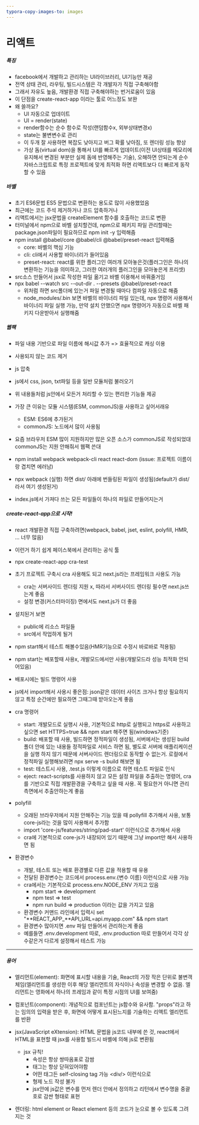 ```yaml
---
typora-copy-images-to: images
---
```


# 리액트

##### 특징

- facebook에서 개발하고 관리하는 UI라이브러리, UI기능만 재공
- 전역 상태 관리, 라우팅, 빌드시스템은 각 개발자가 직접 구축해야함
- 그래서 자유도 높음, 개발환경 직접 구축해야하는 번거로움이 있음
- 이 단점을 create-react-app 이라는 툴로 어느정도 보완
- 왜 쓸까요? 
  - UI 자동으로 업데이트
  - UI = render(state)
  - render함수는 순수 함수로 작성(랜덤함수x, 외부상태변경x)
  - state는 불변변수로 관리
  - 이 두개 잘 사용하면 복잡도 낮아지고 버그 확률 낮아짐, 또 렌더링 성능 향상
  - 가상 돔(virtual dom)을 통해서 UI를 빠르게 업데이트(이전 UI상태를 메모리에 유지해서 변경된 부분만 실제 돔에 반영해주는 기술), 오해하면 안되는게 순수 자바스크립트로 특정 프로젝트에 맞게 최적화 하면 리액트보다 더 빠르게 동작할 수 있음

##### 바벨

- 초기 ES6문법 ES5 문법으로 변환하는 용도로 많이 사용했었음
- 최근에는 코드 주석 제거하거나 코드 압축하거나
- 리액트에서는 jsx문법을 createElement 함수를 호출하는 코드로 변환
- 터미널에서 npm으로 바벨 설치할건데, npm으로 패키지 파일 관리할때는 package.json파일이 필요하므로 npm init -y 입력해줌
- npm install @babel/core @babel/cli @babel/preset-react 입력해줌
  - core: 바벨의 핵심 기능
  - cli: cli에서 사용할 바이너리가 들어있음
  - preset-react: react를 위한 플러그인 여러개 모아놓은것(플러그인은 하나의 변환하는 기능을 의미하고, 그러한 여러개의 플러그인을 모아놓은게 프리셋)
- src소스 만들어서 jsx로 작성한 파일 옮기고 바벨 이용해서 바꿔줄거임
- npx babel --watch src --out-dir . --presets @babel/preset-react
  - 위처럼 하면 src폴더에 있는거 파일 변경될 때마다 컴파일 자동으로 해줌
  - node_modules/.bin 보면 바벨의 바이너리 파일 있는데, npx 명령어 사용해서 바이너리 파일 실행 가능, 만약 설치 안했으면 npx 명령어가 자동으로 바벨 패키지 다운받아서 실행해줌

##### 웹팩

- 파일 내용 기반으로 파일 이름에 해시값 추가 => 효율적으로 캐싱 이용
- 사용되지 않는 코드 제거
- js 압축
- js에서 css, json, txt파일 등을 일반 모듈처럼 불러오기
- 위 내용들처럼 js안에서 모든거 처리할 수 있는 편리한 기능들 제공
- 가장 큰 이유는 모듈 시스템(ESM, commonJS)을 사용하고 싶어서래유
  - ESM: ES6에 추가된거
  - commonJS: 노드에서 많이 사용됨
- 요즘 브라우저 ESM 많이 지원하지만 많은 오픈 소스가 commonJS로 작성되었대 commonJS는 지원 안해줘서 웹팩 쓴대

- npm install webpack webpack-cli react react-dom (issue: 프로젝트 이름이랑 겹치면 에러남)

- npx webpack (실행) 하면 dist/ 아래에 번들링된 파일이 생성됨(default가 dist/라서 여기 생성된거)
- index.js에서 가져다 쓰는 모든 파일들이 하나의 파일로 만들어지는거

##### create-react-app으로 시작!

- react 개발환경 직접 구축하려면(webpack, babel, jset, eslint, polyfill, HMR, ... 너무 많음)
- 이런거 하기 쉽게 페이스북에서 관리하는 공식 툴
- npx create-react-app cra-test
- 초기 프로젝트 구축시 cra 사용해도 되고 next.js라는 프레임워크 사용도 가능
  - cra는 서버사이드 렌더링 지원 x, 따라서 서버사이드 렌더링 필수면 next.js쓰는게 좋음
  - 설정 변경(커스터마이징) 면에서도 next.js가 더 좋음
- 설치된거 보면 
  - public에 리소스 파일들
  - src에서 작업하게 될거
- npm start해서 테스트 해볼수있음(HMR기능으로 수정시 바로바로 적용됨)
- npm start는 배포할때 사용x, 개발모드에서만 사용(개발모드라 성능 최적화 안되어있음)
- 배포시에는 빌드 명령어 사용
- js에서 import해서 사용시 좋은점: json같은 데이터 사이즈 크거나 항상 필요하지 않고 특정 순간에만 필요하면 그때그때 받아오는게 좋음 

- cra 명령어
  - start: 개발모드로 실행시 사용, 기본적으로 http로 실행되고 https로 사용하고 싶으면 set HTTPS=true \&\& npm start 해주면 됨(windows기준)
  - build: 배포할 때 사용, 빌드하면 정적파일이 생성됨, 서버에서는 생성된 build 폴더 안에 있는 내용들 정적파일로 서비스 하면 됨, 별도로 서버에 애플리케이션을 실행 하지 않기 때문에 서버사이드 렌더링으로 동작할 수 없는거. 로컬에서 정적파일 실행해보려면 npx serve -s build 해보면 됨
  - test: 테스트시 사용, .test.js 이렇게 이름으로 하면 테스트 파일로 인식
  - eject: react-scripts를 사용하지 않고 모든 설정 파일을 추출하는 명령어, cra를 기반으로 직접 개발환경을 구축하고 싶을 때 사용. 꼭 필요한거 아니면 관리측면에서 추출안하는게 좋음
- polyfill
  - 오래된 브라우저에서 지원 안해주는 기능 있을 때 pollyfill 추가해서 사용, 보통 core-js라는 것을 많이 사용해서 추가함
  - import 'core-js/features/string/pad-start' 이런식으로 추가해서 사용
  - cra에 기본적으로 core-js가 내장되어 있기 때문에 그냥 import만 해서 사용하면 됨
- 환경변수
  - 개발, 테스트 또는 배포 환경별로 다른 값을 적용할 때 유용
  - 전달된 환경변수는 코드에서 process.env.{변수 이름} 이런식으로 사용 가능
  - cra에서는 기본적으로 process.env.NODE_ENV 가지고 있음
    - npm start => development
    - npm test => test
    - npm run build => production 이라는 값을 가지고 있음
  - 환경변수 커맨드 라인에서 입력시 set "**REACT_APP_**API_URL=api.myapp.com" && npm start
  - 환경변수 많아지면 .env 파일 만들어서 관리하는게 좋음
  - 예를들면 .env.development 따로, .env.production 따로 만들어서 각각 상수같은거 다르게 설정해서 테스트 가능

---

##### 용어

- 엘리먼트(element): 화면에 표시할 내용을 기술, React의 가장 작은 단위로 불변객체임(엘리먼트를 생성한 이후 해당 엘리먼트의 자식이나 속성을 변경할 수 없음. 엘리먼트는 영화에서 하나의 프레임과 같이 특정 시점의 UI를 보여줌)
- 컴포넌트(component): 개념적으로 컴포넌트는 js함수와 유사함. "props"라고 하는 임의의 입력을 받은 후, 화면에 어떻게 표시된느지를 기술하는 리액트 엘리먼트를 반환

- jsx(JavaScript eXtension): HTML 문법을 js코드 내부에 쓴 것, react에서 HTML을 표현할 때 jsx를 사용함 빌드시 바벨에 의해 js로 변환됨
  - jsx 규칙!
    - 속성은 항상 쌍따옴표로 감쌈
    - 태그는 항상 닫혀있어야함
    - 어떤 태그든 self-closing tag 가능 \<div/\> 이런식으로
    - 형제 노드 작성 불가
    - jsx안에 js값은 변수를 먼저 렌더 안에서 정의하고 리턴에서 변수명을 중괄호로 감싼 형태로 표현

- 렌더링: html element or React element 등의 코드가 눈으로 볼 수 있도록 그려지는 것

